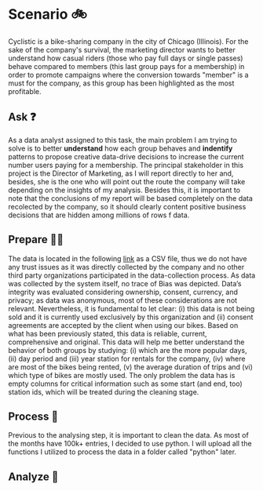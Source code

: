 # Scenario :bike:

Cyclistic is a bike-sharing company in the city of Chicago (Illinois). For the sake of the company's survival, the marketing director wants to better understand how casual riders (those who pay full days or single passes) behave compared to members (this last group pays for a membership) in order to promote campaigns where the conversion towards "member" is a must for the company, as this group has been highlighted as the most profitable.

## Ask :question:

As a data analyst assigned to this task, the main problem I am trying to solve is to better **understand** how each group behaves and **indentify** patterns to propose creative data-drive decisions to increase the current number users paying for a membership. The principal stakeholder in this project is the Director of Marketing, as I will report directly to her and, besides, she is the one who will point out the route the company will take depending on the insights of my analysis. Besides this, it is important to note that the conclusions of my report will be based completely on the data recolected by the company, so it should clearly content positive business decisions that are hidden among millions of rows f data.

## Prepare  :man_factory_worker:

The data is located in the following [link](https://divvy-tripdata.s3.amazonaws.com/index.html) as a CSV file, thus we do not have any trust issues as it  was directly collected by the company and no other third party organizations participated in the data-collection process. As data was collected by the system itself, no trace of Bias was depicted. Data’s integrity was evaluated considering ownership, consent, currency, and privacy; as data was anonymous, most of these considerations are not relevant. Nevertheless, it is fundamental to let clear: (i) this data is not being sold and it is currently used exclusively by this organization and (ii) consent agreements are accepted by the client when using our bikes. Based on what has been previously stated, this data is reliable, current, comprehensive and original. This data will help me better understand the behavior of both groups by studying: (i) which are the more popular days, (ii) day period and (iii) year station for rentals for the company, (iv) where are most of the bikes being rented, (v) the average duration of trips and (vi) which type of bikes are mostly used. The only problem the data has is empty columns for critical information such as some start (and end, too) station ids, which will be treated during the cleaning stage.

## Process :broom:
Previous to the analysing step, it is important to clean the data. As most of the months have 100k+ entries, I decided to use python. I will upload all the functions I utilized to process the data in a folder called "python" later.


## Analyze :microscope:

